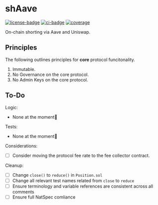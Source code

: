 # shAave

[![license-badge](https://img.shields.io/badge/license-MIT-yellow)](https://github.com/chainrule-labs/shaave-contracts/blob/main/LICENSE.md)
[![ci-badge](https://img.shields.io/github/actions/workflow/status/chainrule-labs/shaave-contracts/ci.yml?branch=main&logo=github&label=CI)](https://github.com/chainrule-labs/shaave-contracts/actions)
[![coverage](https://img.shields.io/codecov/c/github/chainrule-labs/shaave-contracts?token=K4Q3GAWUPJ&label=coverage&logo=codecov)](https://codecov.io/gh/chainrule-labs/shaave-contracts)

On-chain shorting via Aave and Uniswap.

## Principles

The following outlines principles for **core** protocol funcitonality.

1. Immutable.
2. No Governance on the core protocol.
3. No Admin Keys on the core protocol.

## To-Do

Logic:

-   None at the moment🙂

Tests:

-   None at the moment🙂

Considerations:

-   [ ] Consider moving the protocol fee rate to the fee collector contract.

Cleanup:

-   [ ] Change `close()` to `reduce()` in `Position.sol`
-   [ ] Change all relevant test names related from `close` to `reduce`
-   [ ] Ensure terminology and variable references are consistent across all comments
-   [ ] Ensure full NatSpec comliance
